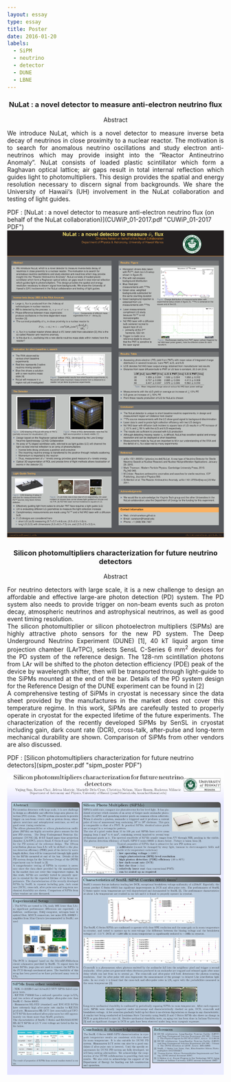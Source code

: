 ```yaml
---
layout: essay
type: essay
title: Poster
date: 2016-01-20
labels:
  - SiPM
  - neutrino
  - detector
  - DUNE
  - LBNE
---
```

<h3 class="sectionHead"><span class="titlemark">   </span> <a  id="x1-10001"></a>  <p align="center"> NuLat : a novel detector to measure anti-electron neutrino flux </p> </h3>
<p align="center">
Abstract </p>
<p align="justify">
We introduce NuLat, which is a novel detector to measure inverse beta decay of neutrinos in close proximity to a nuclear reactor. The motivation is to search for anomalous neutrino oscillations and study electron anti-neutrinos which may provide insight into the “Reactor Antineutrino Anomaly”. NuLat consists of loaded plastic scintillator which form a Raghavan optical lattice; air gaps result in total internal reflection which guides light to photomultipliers. This design provides the spatial and energy resolution necessary to discern signal from backgrounds. We share the University of Hawaii‘s (UH) involvement in the NuLat collaboration and testing of light guides. </p>
   PDF : [NuLat : a novel detector to measure anti-electron neutrino flux (on behalf of the NuLat collaboration)](CUWiP_01-2017.pdf "CUWiP_01-2017 PDF")
<center><img class="CUWiP NuLst poster" src="../images/CUWiP_01-2017.png" width="840"> </center>


<h3 class="sectionHead"><span class="titlemark">   </span> <a  id="x1-10001"></a>  <p align="center"> Silicon photomultipliers characterization for future neutrino detectors </p> </h3>
<p align="center">
Abstract </p>
<p align="justify">
   For neutrino detectors with large scale, it is a new challenge to design an affordable and effective large-are photon detection (PD) system. The PD system also needs to provide trigger on non-beam events such as proton decay, atmospheric neutrinos and astrophysical neutrinos, as well as good event timing resolution. <br>
   The silicon photomultiplier or silicon photoelectron multipliers (SiPMs) are highly attractive photo sensors for the new PD system. The Deep Underground Neutrino Experiment (DUNE) [1], 40 kT liquid argon time projection chamber (LArTPC), selects SensL C-Series 6 mm<sup>2</sup> devices for the PD system of the reference design. The 128-nm scintillation photons from LAr will be shifted to the photon detection efficiency (PDE) peak of the device by wavelength shifter, then will be transported through light-guide to the SiPMs mounted at the end of the bar. Details of the PD system design for the Reference Design of the DUNE experiment can be found in [2] <br>
   A comprehensive testing of SiPMs in cryostat is necessary since the data sheet provided by the manufactures in the market does not cover this temperature regime. In this work, SiPMs are carefeully tested to properly operate in cryostat for the expected lifetime of the future experiments. The characterization of the recently developed SiPMs by SenSL in cryostat including gain, dark count rate (DCR), cross-talk, after-pulse and long-term mechanical durability are shown. Comparison of SiPMs from other vendors are also discussed. </p>
   PDF : [Silicon photomultipliers characterization for future neutrino detectors](sipm_poster.pdf "sipm_poster PDF")
<center><img class="collaboration SiPM poster" src="../images/sipm_poster.jpg" width="840"> </center>


